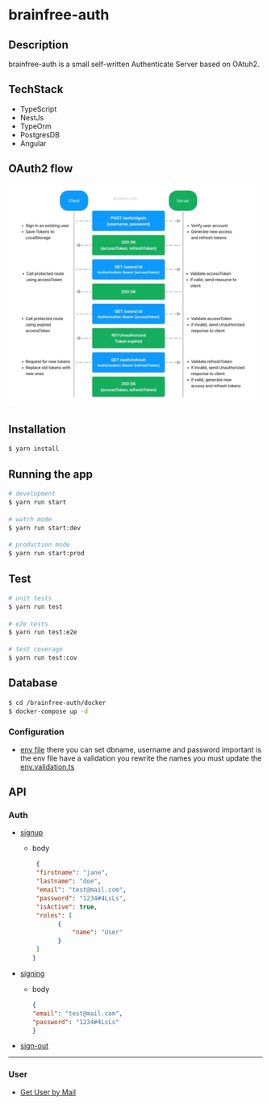 # brainfree-auth

## Description

brainfree-auth is a small self-written Authenticate Server based on OAtuh2.

## TechStack

* TypeScript
* NestJs
* TypeOrm
* PostgresDB
* Angular

## OAuth2 flow

![img.png](dok/images/img.png)

## Installation

```bash
$ yarn install
```

## Running the app

```bash
# development
$ yarn run start

# watch mode
$ yarn run start:dev

# production mode
$ yarn run start:prod
```

## Test

```bash
# unit tests
$ yarn run test

# e2e tests
$ yarn run test:e2e

# test coverage
$ yarn run test:cov
```

## Database

```bash 
$ cd /brainfree-auth/docker
$ docker-compose up -d
```

### Configuration

* [env file](.env) there you can set dbname, username and password
  important is the env file have a validation you rewrite the names you must update
  the [env.validation.ts](src%2Fconfig%2Fvalidations%2Fenv.validation.ts)

## API

### Auth

* [signup](localhost:3000/v1/auth/signup)
    - body

         ```json
          {
          "firstname": "jane",
          "lastname": "doe",
          "email": "test@mail.com",
          "password": "1234#4LsLs",
          "isActive": true,
          "roles": [
                {
                    "name": "User"
                }
          ]
         }
         ```

* [signing](localhost:3000/v1/auth/singing)
    - body

      ```json
      {
      "email": "test@mail.com",
      "password": "1234#4LsLs"
      }
      ```

* [sign-out](localhost:3000/v1/auth/sign-out)

---

### User

* [Get User by Mail](localhost:3000/v1/users/user)

